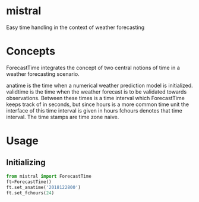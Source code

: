 # mistral
Easy time handling in the context of weather forecasting

# Concepts

ForecastTime integrates the concept of two central notions of time in a weather forecasting scenario.


anatime is the time when a numerical weather prediction model is initialized.
validtime is the time when the weather forecast is to be validated towards observations.
Between these times is a time interval which ForecastTime keeps track of in seconds, but
since hours is a more common time unit the interface of this time interval is given in hours
fchours denotes that time interval.
The time stamps are time zone naive.

# Usage

## Initializing

~~~~python
from mistral import ForecastTime
ft=ForecastTime()
ft.set_anatime('2018122800')
ft.set_fchours(24)
~~~~

